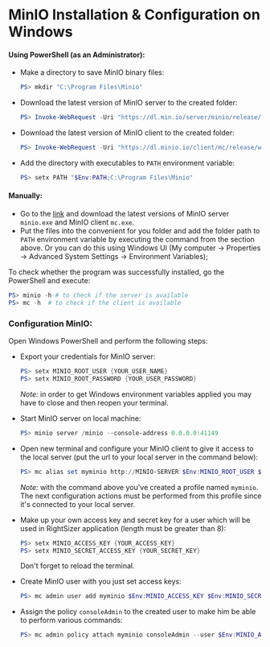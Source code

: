 # MinIO Installation & Configuration on Windows

#### Using PowerShell (as an Administrator):

- Make a directory to save MinIO binary files:

  ```powershell
  PS> mkdir "C:\Program Files\Minio"
  ```

- Download the latest version of MinIO server to the created folder:

  ```powershell
  PS> Invoke-WebRequest -Uri "https://dl.min.io/server/minio/release/windows-amd64/minio.exe" -OutFile "C:\Program Files\Minio\minio.exe"
  ```

- Download the latest version of MinIO client to the created folder:

  ```powershell
  PS> Invoke-WebRequest -Uri "https://dl.minio.io/client/mc/release/windows-amd64/mc.exe" -OutFile "C:\Program Files\Minio\mc.exe"
  ```

- Add the directory with executables to `PATH` environment variable:

  ```powershell
  PS> setx PATH "$Env:PATH;C:\Program Files\Minio"
  ```

#### Manually:

- Go to the [link](https://min.io/download#/windows) and download the latest versions of MinIO server `minio.exe` and MinIO client `mc.exe`.
- Put the files into the convenient for you folder and add the folder path to `PATH` environment variable by executing the command from the section above. Or you can do this using Windows UI (My computer -> Properties -> Advanced System Settings -> Environment Variables);

To check whether the program was successfully installed, go the PowerShell and execute:

```powershell
PS> minio -h # to check if the server is available
PS> mc -h  # to check if the client is available
```

### Configuration MinIO:

Open Windows PowerShell and perform the following steps:

- Export your credentials for MinIO server:

  ```powershell
  PS> setx MINIO_ROOT_USER {YOUR_USER_NAME}
  PS> setx MINIO_ROOT_PASSWORD {YOUR_USER_PASSWORD}
  ```

  *Note:* in order to get Windows environment variables applied you may have to close and then reopen your terminal.

- Start MinIO server on local machine:

  ```powershell
  PS> minio server /minio --console-address 0.0.0.0:41149
  ```

- Open new terminal and configure your MinIO client to give it access to the local server (put the url to your local server in the command below):

  ```powershell
  PS> mc alias set myminio http://MINIO-SERVER $Env:MINIO_ROOT_USER $Env:MINIO_ROOT_PASSWORD
  ```
  *Note:* with the command above you've created a profile named `myminio`. The next configuration actions must be performed from this profile since it's connected to your local server.
  
- Make up your own access key and secret key for a user which will be used in RightSizer application (length must be greater than 8):

  ```powershell
  PS> setx MINIO_ACCESS_KEY {YOUR_ACCESS_KEY}
  PS> setx MINIO_SECRET_ACCESS_KEY {YOUR_SECRET_KEY}
  ```

  Don't forget to reload the terminal.

- Create MinIO user with you just set access keys:

  ```powershell
  PS> mc admin user add myminio $Env:MINIO_ACCESS_KEY $Env:MINIO_SECRET_ACCESS_KEY
  ```

* Assign the policy `consoleAdmin`  to the created user to make him be able to perform various commands:

  ```powershell
  PS> mc admin policy attach myminio consoleAdmin --user $Env:MINIO_ACCESS_KEY
  ```